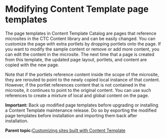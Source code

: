 # Modifying Content Template page templates

The page templates in Content Template Catalog are pages that reference microsites in the CTC Content library and can be easily changed. You can customize the page with extra portlets by dropping portlets onto the page. If you want to modify the sample content or remove or add more content, you can edit the content in the microsite. The next time that a page is created from this template, the updated page layout, portlets, and content are copied with the new page.

Note that if the portlets reference content inside the scope of the microsite, they are rerouted to point to the newly copied local instance of that content. However, if the portlet references content that is not contained in the microsite, it continues to point to the original content. You can use such references to create a mixture of local and global content on the page.

**Important:** Back up modified page templates before upgrading or installing a Content Template maintenance release. Do so by exporting the modified page templates before installation and importing them back after installation.

**Parent topic:**[Customizing sites built with Content Template](../ctc/ctc_design_custom.md)

